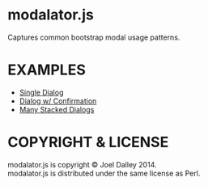 modalator.js
============

Captures common bootstrap modal usage patterns.

EXAMPLES
========

* [Single Dialog](https://joeldalley.github.io/modalator.js/test/dialog.html)<br/>
* [Dialog w/ Confirmation](https://joeldalley.github.io/modalator.js/test/dialog-with-confirm.html)<br/>
* [Many Stacked Dialogs](https://joeldalley.github.io/modalator.js/test/many-stacked-dialogs.html)<br/>

COPYRIGHT & LICENSE
===================

modalator.js is copyright &copy; Joel Dalley 2014.<br/>
modalator.js is distributed under the same license as Perl.
